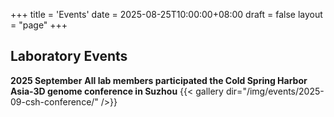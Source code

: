 +++
title = 'Events'
date = 2025-08-25T10:00:00+08:00
draft = false
layout = "page"
+++

## Laboratory Events

**2025 September** 
**All lab members participated the Cold Spring Harbor Asia-3D genome conference in Suzhou**
{{< gallery dir="/img/events/2025-09-csh-conference/" />}}
